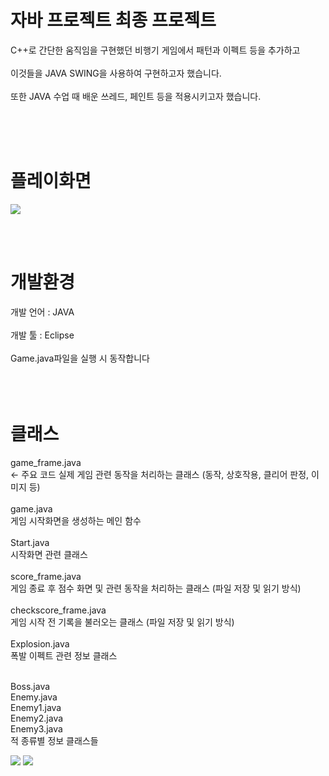 <h1>자바 프로젝트 최종 프로젝트</h1>
C++로 간단한 움직임을 구현했던 비행기 게임에서 패턴과 이펙트 등을 추가하고 <br/><br/> 
이것들을 JAVA SWING을 사용하여 구현하고자 했습니다. <br/><br/>
또한 JAVA 수업 때 배운 쓰레드, 페인트 등을 적용시키고자 했습니다. <br/><br/>

<br/><br/>

<h1>플레이화면</h1>
<img src=https://github.com/ki1029m/JavaGameProject/assets/48575838/df3655af-290f-4f08-9e9b-f9c1c43ef9ef>

<br/><br/> 


<h1>개발환경</h1>
개발 언어 : JAVA <br/><br/>
개발 툴 : Eclipse <br/><br/>
Game.java파일을 실행 시 동작합니다 <br/> <br/>

<br/>
<br/> 


<h1>클래스</h1>

game_frame.java <br/> <- 주요 코드 
실제 게임 관련 동작을 처리하는 클래스 (동작, 상호작용, 클리어 판정, 이미지 등) <br/> <br/> 
game.java  <br/> 
게임 시작화면을 생성하는 메인 함수 <br/> <br/> 
Start.java <br/> 
시작화면 관련 클래스 <br/> <br/> 
score_frame.java <br/> 
게임 종료 후 점수 화면 및 관련 동작을 처리하는 클래스 (파일 저장 및 읽기 방식) <br/> <br/> 
checkscore_frame.java  <br/> 
게임 시작 전 기록을 불러오는 클래스 (파일 저장 및 읽기 방식) <br/> <br/> 
Explosion.java  <br/> 
폭발 이펙트 관련 정보 클래스 <br/> <br/> 


Boss.java <br/> 
Enemy.java <br/> 
Enemy1.java <br/> 
Enemy2.java <br/> 
Enemy3.java <br/> 
적 종류별 정보 클래스들 <br/> 

<img src=https://github.com/ki1029m/JavaGameProject/assets/48575838/1532a9c1-4076-41a2-89b3-dc184147515e>

<img src=https://github.com/ki1029m/JavaGameProject/assets/48575838/806dbb25-eeaa-48aa-8259-15155d95e21c>


